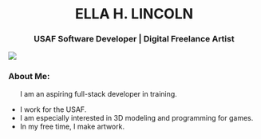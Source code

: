 <h1 id="header" align="center">
  ELLA H. LINCOLN
</h1 >
<h3 align="center">USAF Software Developer | Digital Freelance Artist</h3>

<div>
  <img src="https://imgur.com/6oMaQWN.png">
</div>

<div>
  <h3>About Me:</h3>
  <ul>
    <p>I am an aspiring full-stack developer in training.</p>
    <li>I work for the USAF.</li>
    <li>I am especially interested in 3D modeling and programming for games.</li>
    <li>In my free time, I make artwork.</li>
  </ul>
</div>


